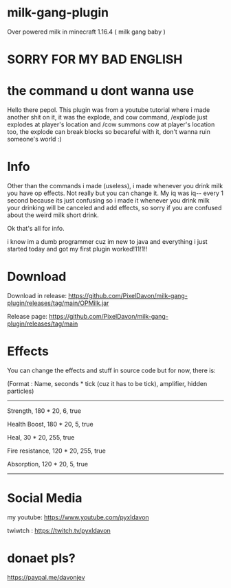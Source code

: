 # milk-gang-plugin
Over powered milk in minecraft 1.16.4 ( milk gang baby )


# SORRY FOR MY BAD ENGLISH

# the command u dont wanna use
Hello there pepol. This plugin was from a youtube tutorial where i made another shit on it, it was the explode, and cow command, /explode just explodes at player's location and /cow summons cow at player's location too, the explode can break blocks so becareful with it, don't wanna ruin someone's world :)

# Info
Other than the commands i made (useless), i made whenever you drink milk you have op effects. Not really but you can change it. My iq was iq-- every 1 second because its just confusing so i made it whenever you drink milk your drinking will be canceled and add effects, so sorry if you are confused about the weird milk short drink.

Ok that's all for info.

i know im a dumb programmer cuz im new to java and everything i just started today and got my first plugin worked!11!1!!

# Download

Download in release:  https://github.com/PixelDavon/milk-gang-plugin/releases/tag/main/OPMilk.jar

Release page:  https://github.com/PixelDavon/milk-gang-plugin/releases/tag/main

# Effects
You can change the effects and stuff in source code
but for now, there is:

(Format : Name, seconds * tick (cuz it has to be tick), amplifier, hidden particles)

-------------------------------
Strength, 180 * 20, 6, true

Health Boost, 180 * 20, 5, true

Heal, 30 * 20, 255, true

Fire resistance, 120 * 20, 255, true

Absorption, 120 * 20, 5, true

-------------------------------

# Social Media

my youtube: https://www.youtube.com/pyxldavon

twiwtch : https://twitch.tv/pyxldavon

# donaet pls?

https://paypal.me/davonjev
